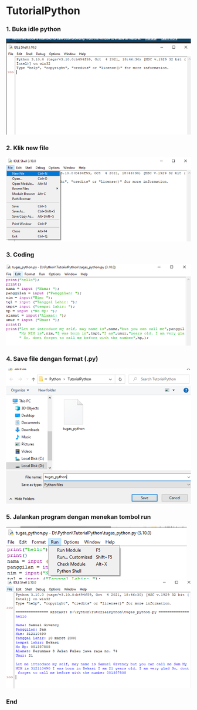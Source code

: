 # TutorialPython
### 1. Buka idle python
![Gambar 1](ss1.png)
### 2. Klik new file
![Gambar 2](ss2.png)
### 3. Coding 
![Gambar 3](ss4.png)
### 4. Save file dengan format (.py)
![Gambar 4](ss3.png)
### 5. Jalankan program dengan menekan tombol run
![Gambar 5](ss6.png)![Gambar 6](ss5.png)
### End
